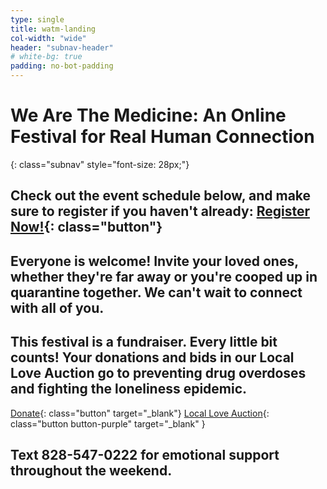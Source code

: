 ```yaml
---
type: single
title: watm-landing
col-width: "wide"
header: "subnav-header"
# white-bg: true
padding: no-bot-padding
---
```


# <span class="emphasized-header">We Are The Medicine</span>: An Online Festival for Real Human Connection
{: class="subnav" style="font-size: 28px;"}

## Check out the event schedule below, and make sure to register if you haven't already: [Register Now!](/we-are-the-medicine-festival/#watm-registration){: class="button"}

## Everyone is welcome! Invite your loved ones, whether they're far away or you're cooped up in quarantine together. We can't wait to connect with all of you.

## This festival is a fundraiser. Every little bit counts! Your donations and bids in our Local Love Auction go to preventing drug overdoses and fighting the loneliness epidemic.
[Donate](/2020){: class="button" target="_blank"} [Local Love Auction](/we-are-the-medicine-auction){: class="button button-purple" target="_blank" }

## Text <b>828-547-0222</b> for emotional support throughout the weekend. <i class="far fa-heart"></i>
